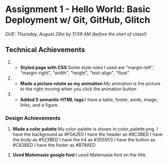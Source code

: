 Assignment 1 - Hello World: Basic Deployment w/ Git, GitHub, Glitch
===

*DUE: Thursday, August 29st by 11:59 AM (before the start of class!)*  

## Technical Achievements
1. - **Styled page with CSS**:Some style rules I used are "margin-left", "margin-right", "width", "height", "text-align", "float"

2. - **Made a picture rotate as my animation**:My animation is the picture to the right moving when you click the animation button

3. - **Added 5 semantic HTML tags**:I have a table, footer, aside, image, links, and a figure.

### Design Achievements
1. **Made a color palatte**:My color palatte is shown in color_palette.png. 
I have the background as #F0A2E0
I have the header as #8C3BED
I have the body as #523BED
I have the h4 as #3055F0
I have the button as #C63BED
I have the footer as #B78AED

2. **Used Matemasie google font**:I used Matemasie font on the title.
